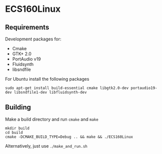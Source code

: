 # ECS160Linux

## Requirements

Development packages for:
- Cmake
- GTK+ 2.0
- PortAudio v19
- Fluidsynth
- libsndfile

For Ubuntu install the following packages

`sudo apt-get install build-essential cmake libgtk2.0-dev portaudio19-dev libsndfile1-dev libfluidsynth-dev`

## Building

Make a build directory and run `cmake` and `make`

    mkdir build
    cd build
    cmake -DCMAKE_BUILD_TYPE=Debug .. && make && ./ECS160Linux

Alternatively, just use `./make_and_run.sh`


